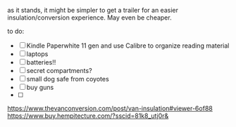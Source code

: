 as it stands, it might be simpler to get a trailer for an easier insulation/conversion experience.  May even be cheaper.  

to do:
- [ ] Kindle Paperwhite 11 gen and use Calibre to organize reading material
- [ ] laptops
- [ ] batteries!!
- [ ] secret compartments?
- [ ] small dog safe from coyotes
- [ ] buy guns
- [ ] 

https://www.thevanconversion.com/post/van-insulation#viewer-6of88
https://www.buy.hempitecture.com/?sscid=81k8_utj0r&
